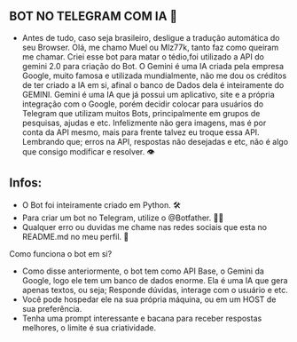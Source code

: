 ## BOT NO TELEGRAM COM IA 🤖
- Antes de tudo, caso seja brasileiro, desligue a tradução automática do seu Browser. Olá, me chamo Muel ou Mlz77k, tanto faz como queiram me chamar. Criei esse bot para matar o tédio,foi utilizado a API do gemini 2.0 para criação do Bot. O Gemini é uma IA criada pela empresa Google, muito famosa e utilizada mundialmente, não me dou os créditos de ter criado a IA em si, afinal o banco de Dados dela é inteiramente do GEMINI. Gemini é uma IA que já possui um aplicativo, site e a própria integração com o Google, porém decidir colocar para usuários do Telegram que utilizam muitos Bots, principalmente em grupos de pesquisas, ajudas e etc. Infelizmente não gera imagens, mas é por conta da API mesmo, mais para frente talvez eu troque essa API. Lembrando que; erros na API, respostas não desejadas e etc, não é algo que consigo modificar e resolver. 👁
 
## Infos:
- O Bot foi inteiramente criado em Python. 🛠
- Para criar um bot no Telegram, utilize o @Botfather. 👨‍👦
- Qualquer erro ou duvidas me chame nas redes sociais que esta no README.md no meu perfil. 💬

Como funciona o bot em si?
- Como disse anteriormente, o bot tem como API Base, o Gemini da Google, logo ele tem um banco de dados enorme. Ela é uma IA que gera apenas textos, ou seja; Responde dúvidas, interage com o usuário e etc.
- Você pode hospedar ele na sua própria máquina, ou em um HOST de sua preferência.
- Tenha uma prompt interessante e bacana para receber respostas melhores, o limite é sua criatividade.

